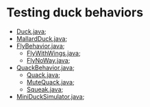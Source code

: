 # Testing duck behaviors

- [Duck.java](Duck.java);
- [MallardDuck.java](MallardDuck.java);
- [FlyBehavior.java](FlyBehavior.java);
  - [FlyWithWings.java](FlyWithWings.java);
  - [FlyNoWay.java](FlyNoWay.java);
- [QuackBehavior.java](QuackBehavior.java);
  - [Quack.java](Quack.java);
  - [MuteQuack.java](MuteQuack.java);
  - [Squeak.java](Squeak.java);
- [MiniDuckSimulator.java](MiniDuckSimulator.java);
